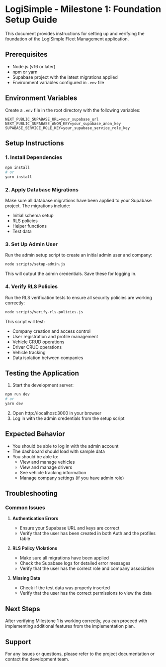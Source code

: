 # LogiSimple - Milestone 1: Foundation Setup Guide

This document provides instructions for setting up and verifying the foundation of the LogiSimple Fleet Management application.

## Prerequisites

- Node.js (v16 or later)
- npm or yarn
- Supabase project with the latest migrations applied
- Environment variables configured in `.env` file

## Environment Variables

Create a `.env` file in the root directory with the following variables:

```env
NEXT_PUBLIC_SUPABASE_URL=your_supabase_url
NEXT_PUBLIC_SUPABASE_ANON_KEY=your_supabase_anon_key
SUPABASE_SERVICE_ROLE_KEY=your_supabase_service_role_key
```

## Setup Instructions

### 1. Install Dependencies

```bash
npm install
# or
yarn install
```

### 2. Apply Database Migrations

Make sure all database migrations have been applied to your Supabase project. The migrations include:

- Initial schema setup
- RLS policies
- Helper functions
- Test data

### 3. Set Up Admin User

Run the admin setup script to create an initial admin user and company:

```bash
node scripts/setup-admin.js
```

This will output the admin credentials. Save these for logging in.

### 4. Verify RLS Policies

Run the RLS verification tests to ensure all security policies are working correctly:

```bash
node scripts/verify-rls-policies.js
```

This script will test:
- Company creation and access control
- User registration and profile management
- Vehicle CRUD operations
- Driver CRUD operations
- Vehicle tracking
- Data isolation between companies

## Testing the Application

1. Start the development server:

```bash
npm run dev
# or
yarn dev
```

2. Open http://localhost:3000 in your browser
3. Log in with the admin credentials from the setup script

## Expected Behavior

- You should be able to log in with the admin account
- The dashboard should load with sample data
- You should be able to:
  - View and manage vehicles
  - View and manage drivers
  - See vehicle tracking information
  - Manage company settings (if you have admin role)

## Troubleshooting

### Common Issues

1. **Authentication Errors**
   - Ensure your Supabase URL and keys are correct
   - Verify that the user has been created in both Auth and the profiles table

2. **RLS Policy Violations**
   - Make sure all migrations have been applied
   - Check the Supabase logs for detailed error messages
   - Verify that the user has the correct role and company association

3. **Missing Data**
   - Check if the test data was properly inserted
   - Verify that the user has the correct permissions to view the data

## Next Steps

After verifying Milestone 1 is working correctly, you can proceed with implementing additional features from the implementation plan.

## Support

For any issues or questions, please refer to the project documentation or contact the development team.
